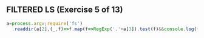 ## FILTERED LS (Exercise 5 of 13)
```js
a=process.argv;require('fs')
  .readdir(a[2],(_,f)=>f.map(f=>RegExp('.'+a[3]).test(f)&&console.log(f)))
```
